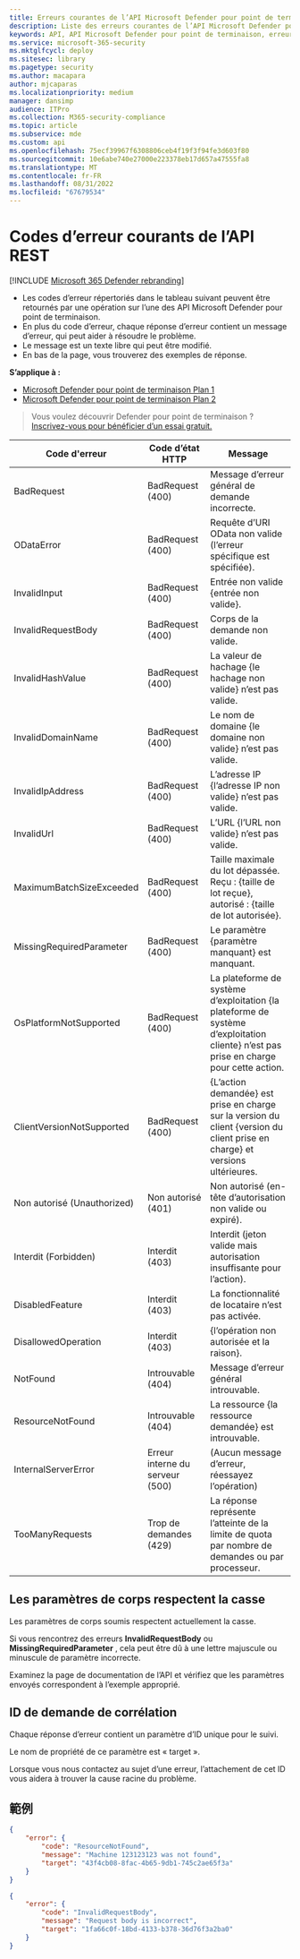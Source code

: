 ```yaml
---
title: Erreurs courantes de l’API Microsoft Defender pour point de terminaison
description: Liste des erreurs courantes de l’API Microsoft Defender pour point de terminaison avec des descriptions.
keywords: API, API Microsoft Defender pour point de terminaison, erreurs, résolution des problèmes
ms.service: microsoft-365-security
ms.mktglfcycl: deploy
ms.sitesec: library
ms.pagetype: security
ms.author: macapara
author: mjcaparas
ms.localizationpriority: medium
manager: dansimp
audience: ITPro
ms.collection: M365-security-compliance
ms.topic: article
ms.subservice: mde
ms.custom: api
ms.openlocfilehash: 75ecf39967f6308806ceb4f19f3f94fe3d603f80
ms.sourcegitcommit: 10e6abe740e27000e223378eb17d657a47555fa8
ms.translationtype: MT
ms.contentlocale: fr-FR
ms.lasthandoff: 08/31/2022
ms.locfileid: "67679534"
---
```

# <a name="common-rest-api-error-codes"></a>Codes d’erreur courants de l’API REST



[!INCLUDE [Microsoft 365 Defender rebranding](../../includes/microsoft-defender.md)]


* Les codes d’erreur répertoriés dans le tableau suivant peuvent être retournés par une opération sur l’une des API Microsoft Defender pour point de terminaison.
* En plus du code d’erreur, chaque réponse d’erreur contient un message d’erreur, qui peut aider à résoudre le problème.
* Le message est un texte libre qui peut être modifié.
* En bas de la page, vous trouverez des exemples de réponse.

**S’applique à :**
- [Microsoft Defender pour point de terminaison Plan 1](https://go.microsoft.com/fwlink/p/?linkid=2154037)
- [Microsoft Defender pour point de terminaison Plan 2](https://go.microsoft.com/fwlink/p/?linkid=2154037)


> Vous voulez découvrir Defender pour point de terminaison ? [Inscrivez-vous pour bénéficier d’un essai gratuit.](https://signup.microsoft.com/create-account/signup?products=7f379fee-c4f9-4278-b0a1-e4c8c2fcdf7e&ru=https://aka.ms/MDEp2OpenTrial?ocid=docs-wdatp-assignaccess-abovefoldlink)

Code d'erreur|Code d’état HTTP|Message
---|---|---
BadRequest|BadRequest (400)|Message d’erreur général de demande incorrecte.
ODataError|BadRequest (400)|Requête d’URI OData non valide (l’erreur spécifique est spécifiée).
InvalidInput|BadRequest (400)|Entrée non valide {entrée non valide}.
InvalidRequestBody|BadRequest (400)|Corps de la demande non valide.
InvalidHashValue|BadRequest (400)|La valeur de hachage {le hachage non valide} n’est pas valide.
InvalidDomainName|BadRequest (400)|Le nom de domaine {le domaine non valide} n’est pas valide.
InvalidIpAddress|BadRequest (400)|L’adresse IP {l’adresse IP non valide} n’est pas valide.
InvalidUrl|BadRequest (400)|L’URL {l’URL non valide} n’est pas valide.
MaximumBatchSizeExceeded|BadRequest (400)|Taille maximale du lot dépassée. Reçu : {taille de lot reçue}, autorisé : {taille de lot autorisée}.
MissingRequiredParameter|BadRequest (400)|Le paramètre {paramètre manquant} est manquant.
OsPlatformNotSupported|BadRequest (400)|La plateforme de système d’exploitation {la plateforme de système d’exploitation cliente} n’est pas prise en charge pour cette action.
ClientVersionNotSupported|BadRequest (400)|{L’action demandée} est prise en charge sur la version du client {version du client prise en charge} et versions ultérieures.
Non autorisé (Unauthorized)|Non autorisé (401)|Non autorisé (en-tête d’autorisation non valide ou expiré).
Interdit (Forbidden)|Interdit (403)|Interdit (jeton valide mais autorisation insuffisante pour l’action).
DisabledFeature|Interdit (403)|La fonctionnalité de locataire n’est pas activée.
DisallowedOperation|Interdit (403)|{l’opération non autorisée et la raison}.
NotFound|Introuvable (404)|Message d’erreur général introuvable.
ResourceNotFound|Introuvable (404)|La ressource {la ressource demandée} est introuvable.
InternalServerError|Erreur interne du serveur (500)|(Aucun message d’erreur, réessayez l’opération)
TooManyRequests|Trop de demandes (429)|La réponse représente l’atteinte de la limite de quota par nombre de demandes ou par processeur.

## <a name="body-parameters-are-case-sensitive"></a>Les paramètres de corps respectent la casse

Les paramètres de corps soumis respectent actuellement la casse.

Si vous rencontrez des erreurs **InvalidRequestBody** ou **MissingRequiredParameter** , cela peut être dû à une lettre majuscule ou minuscule de paramètre incorrecte.

Examinez la page de documentation de l’API et vérifiez que les paramètres envoyés correspondent à l’exemple approprié.

## <a name="correlation-request-id"></a>ID de demande de corrélation

Chaque réponse d’erreur contient un paramètre d’ID unique pour le suivi.

Le nom de propriété de ce paramètre est « target ».

Lorsque vous nous contactez au sujet d’une erreur, l’attachement de cet ID vous aidera à trouver la cause racine du problème.

## <a name="examples"></a>範例

```json
{
    "error": {
        "code": "ResourceNotFound",
        "message": "Machine 123123123 was not found",
        "target": "43f4cb08-8fac-4b65-9db1-745c2ae65f3a"
    }
}
```

```json
{
    "error": {
        "code": "InvalidRequestBody",
        "message": "Request body is incorrect",
        "target": "1fa66c0f-18bd-4133-b378-36d76f3a2ba0"
    }
}
```
